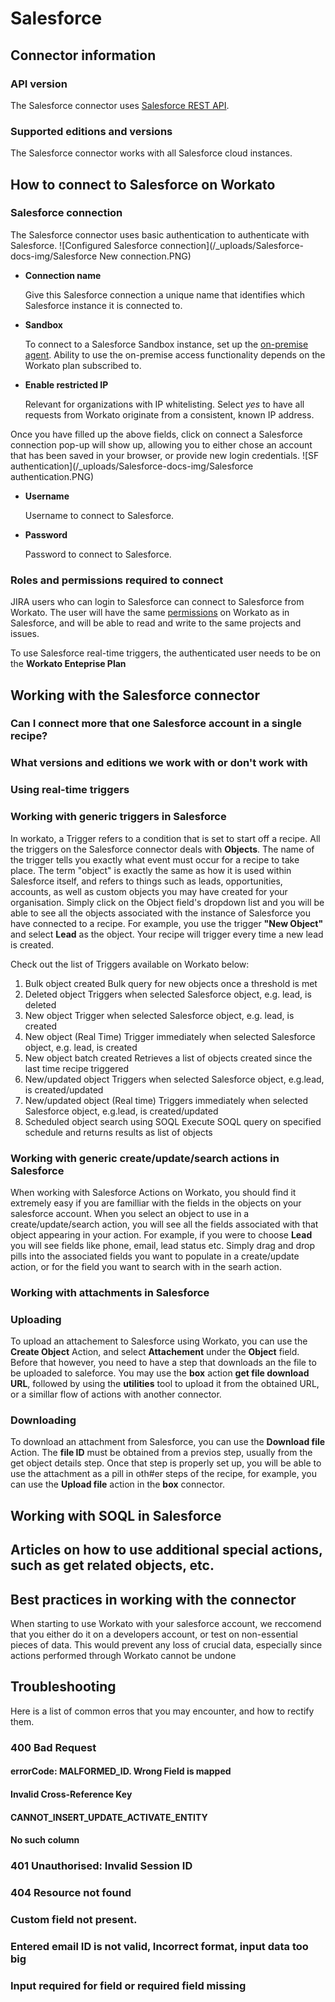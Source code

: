 # Salesforce

## Connector information

### API version
The Salesforce connector uses [Salesforce REST API](https://developer.salesforce.com/page/REST_API).

### Supported editions and versions
The Salesforce connector works with all Salesforce cloud instances.

## How to connect to Salesforce on Workato

### Salesforce connection
The Salesforce connector uses basic authentication to authenticate with Salesforce.
![Configured Salesforce connection](/_uploads/Salesforce-docs-img/Salesforce New connection.PNG)
* **Connection name**

  Give this Salesforce connection a unique name that identifies which Salesforce instance it is connected to.

* **Sandbox**

  To connect to a Salesforce Sandbox instance, set up the [on-premise agent](https://www.workato.com/secure_agents). Ability to use the on-premise access functionality depends on the Workato plan subscribed to.

* **Enable restricted IP**

  Relevant for organizations with IP whitelisting. Select *yes* to have all requests from Workato originate from a consistent, known IP address.

Once you have filled up the above fields, click on connect a Salesforce connection pop-up will show up, allowing you to either chose an account that has been saved in your browser, or provide new login credentials. ![SF authentication](/_uploads/Salesforce-docs-img/Salesforce authentication.PNG)

* **Username**

  Username to connect to Salesforce.

* **Password**

  Password to connect to Salesforce.
  

### Roles and permissions required to connect
JIRA users who can login to Salesforce can connect to Salesforce from Workato. The user will have the same [permissions](https://developer.salesforce.com/docs/atlas.en-us.securityImplGuide.meta/securityImplGuide/admin_userperms.htm) on Workato as in Salesforce, and will be able to read and write to the same projects and issues.

To use Salesforce real-time triggers, the authenticated user needs to be on the **Workato Enteprise Plan**

## Working with the Salesforce connector

### Can I connect more that one Salesforce account in a single recipe?

### What versions and editions we work with or don't work with



### Using real-time triggers



### Working with generic triggers in Salesforce
In workato, a Trigger refers to a condition that is set to start off a recipe. All the triggers on the Salesforce connector deals with **Objects**. The name of the trigger tells you exactly what event must occur for a recipe to take place. The term "object" is exactly the same as how it is used within Salesforce itself, and refers to things such as leads, opportunities, accounts, as well as custom objects you may have created for your organisation. Simply click on the Object field's dropdown list and you will be able to see all the objects associated with the instance of Salesforce you have connected to a recipe. For example, you use the trigger **"New Object"** and select **Lead** as the object. Your recipe will trigger every time a new lead is created. 

Check out the list of Triggers available on Workato below:
1. Bulk object created
  Bulk query for new objects once a threshold is met
2. Deleted object
  Triggers when selected Salesforce object, e.g. lead, is deleted 
3. New object 
  Trigger when selected Salesforce object, e.g. lead, is created
4. New object (Real Time) 
  Trigger immediately when selected Salesforce object, e.g. lead, is created
5. New object batch created
  Retrieves a list of objects created since the last time recipe triggered
6. New/updated object
  Triggers when selected Salesforce object, e.g.lead, is created/updated
7. New/updated object (Real time)
  Triggers immediately when selected Salesforce object, e.g.lead, is created/updated
8. Scheduled object search using SOQL
  Execute SOQL query on specified schedule and returns results as list of objects

### Working with generic create/update/search actions in Salesforce
When working with Salesforce Actions on Workato, you should find it extremely easy if you are familliar with the fields in the objects on your salesforce account. When you select an object to use in a create/update/search action, you will see all the fields associated with that object appearing in your action. For example, if you were to choose **Lead** you will see fields like phone, email, lead status etc. Simply drag and drop pills into the associated fields you want to populate in a create/update action, or for the field you want to search with in the searh action. 


### Working with attachments in Salesforce

### Uploading

To upload an attachement to Salesforce using Workato, you can use the **Create Object** Action, and select **Attachement** under the **Object** field. Before that however, you need to have a step that downloads an the file to be uploaded to saleforce. You may use the **box** action **get file download URL**, followed by using the  **utilities** tool to upload it from the obtained URL, or a simillar flow of actions with another connector.  

### Downloading
To download an attachment from Salesforce, you can use the **Download file** Action.  The **file ID** must be obtained from a previos step, usually from the get object details step. Once that step is properly set up, you will be able to use the attachment as a pill in oth#er steps of the recipe, for example, you can use the **Upload file** action in the **box** connector. 

## Working with SOQL in Salesforce

## Articles on how to use additional special actions, such as get related objects, etc.

## Best practices in working with the connector
When starting to use Workato with your salesforce account, we reccomend that you either do it on a developers account, or test on non-essential pieces of data. This would prevent any loss of crucial data, especially since actions performed through Workato cannot be undone
## Troubleshooting
Here is a list of common erros that you may encounter, and how to rectify them.
### 400 Bad Request

####  errorCode: MALFORMED_ID. Wrong Field is mapped

####  Invalid Cross-Reference Key

####  CANNOT_INSERT_UPDATE_ACTIVATE_ENTITY

####  No such column 

### 401 Unauthorised: Invalid Session ID

### 404 Resource not found 

### Custom field not present. 

### Entered email ID is not valid, Incorrect format, input data too big

### Input required for field or required field missing

